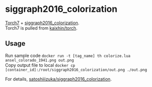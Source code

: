 siggraph2016_colorization
=====
[Torch7](http://torch.ch/) + [siggraph2016_colorization](http://hi.cs.waseda.ac.jp/~iizuka/projects/colorization/en/).  
Torch7 is pulled from [kaixhin/torch](https://hub.docker.com/r/kaixhin/torch/).

Usage
-----
Run sample code `docker run -t [tag_name] th colorize.lua ansel_colorado_1941.png out.png`  
Copy output file to local `docker cp [container_id]:/root/siggraph2016_colorization/out.png ./out.png`

For details, [satoshiiizuka/siggraph2016_colorization](https://github.com/satoshiiizuka/siggraph2016_colorization).